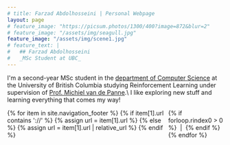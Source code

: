 ```yaml
---
# title: Farzad Abdolhosseini | Personal Webpage
layout: page
# feature_image: "https://picsum.photos/1300/400?image=872&blur=2"
# feature_image: "/assets/img/seagull.jpg"
feature_image: "/assets/img/scene1.jpg"
# feature_text: |
#   ## Farzad Abdolhosseini
#   _MSc Student at UBC_
---
```


I'm a second-year MSc student in the [department of Computer Science](http://cs.ubc.ca/) at the University of British Columbia studying Reinforcement Learning under supervision of [Prof. Michiel van de Panne](http://cs.ubc.ca/~van/).\\
I like exploring new stuff and learning everything that comes my way!

<div style="display: flex; justify-content: center">
{% for item in site.navigation_footer %}
  {% if item[1].url contains '://' %}
  {% assign url = item[1].url %}
  {% else %}
  {% assign url = item[1].url | relative_url %}
  {% endif %}
    <a href="{{ url }}" title="{{ item[0] }}"><i class="mdi mdi-36px mdi-{{ item[1].icon }}"></i></a>
  {% if forloop.rindex0 > 0 %}&nbsp;&nbsp;|&nbsp;&nbsp;{% endif %}
{% endfor %}
</div>